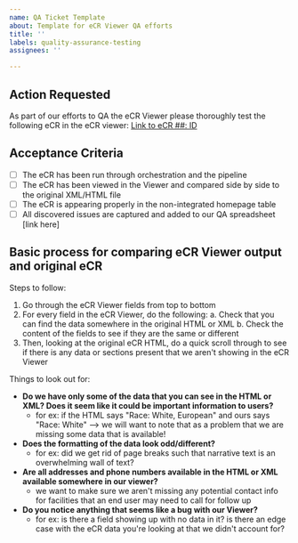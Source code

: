 ```yaml
---
name: QA Ticket Template
about: Template for eCR Viewer QA efforts
title: ''
labels: quality-assurance-testing
assignees: ''

---
```


## Action Requested
As part of our efforts to QA the eCR Viewer please thoroughly test the following eCR in the eCR viewer: [Link to eCR ##: ID]()

## Acceptance Criteria
- [ ] The eCR has been run through orchestration and the pipeline
- [ ] The eCR has been viewed in the Viewer and compared side by side to the original XML/HTML file
- [ ] The eCR is appearing properly in the non-integrated homepage table
- [ ] All discovered issues are captured and added to our QA spreadsheet [link here]

## Basic process for comparing eCR Viewer output and original eCR

Steps to follow:
1. Go through the eCR Viewer fields from top to bottom
2. For every field in the eCR Viewer, do the following:
      a. Check that you can find the data somewhere in the original HTML or XML
      b.  Check the content of the fields to see if they are the same or different
3. Then, looking at the original eCR HTML, do a quick scroll through to see if there is any data or sections present that we aren't showing in the eCR Viewer

Things to look out for:
- **Do we have only some of the data that you can see in the HTML or XML? Does it seem like it could be important information to users?** 
  - for ex: if the HTML says "Race: White, European" and ours says "Race: White" --> we will want to note that as a problem that we are missing some data that is available!
- **Does the formatting of the data look odd/different?** 
  - for ex: did we get rid of page breaks such that narrative text is an overwhelming wall of text?
- **Are all addresses and phone numbers available in the HTML or XML available somewhere in our viewer?** 
  - we want to make sure we aren't missing any potential contact info for facilities that an end user may need to call for follow up
- **Do you notice anything that seems like a bug with our Viewer?** 
  - for ex: is there a field showing up with no data in it? is there an edge case with the eCR data you're looking at that we didn't account for?
